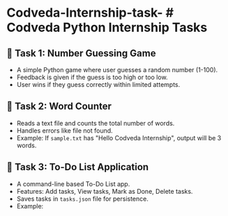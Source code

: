 # Codveda-Internship-task- # Codveda Python Internship Tasks

## 📌 Task 1: Number Guessing Game
- A simple Python game where user guesses a random number (1-100).
- Feedback is given if the guess is too high or too low.
- User wins if they guess correctly within limited attempts.

## 📌 Task 2: Word Counter
- Reads a text file and counts the total number of words.
- Handles errors like file not found.
- Example: If `sample.txt` has "Hello Codveda Internship", output will be 3 words.

## 📌 Task 3: To-Do List Application
- A command-line based To-Do List app.
- Features: Add tasks, View tasks, Mark as Done, Delete tasks.
- Saves tasks in `tasks.json` file for persistence.
- Example:
